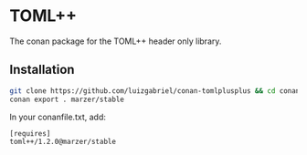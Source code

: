 # TOML++
The conan package for the TOML++ header only library.

## Installation
```sh
git clone https://github.com/luizgabriel/conan-tomlplusplus && cd conan-tomlplusplus
conan export . marzer/stable
```

In your conanfile.txt, add:
```
[requires]
toml++/1.2.0@marzer/stable
```
